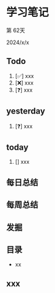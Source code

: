 # 学习笔记

第 62天

2024/x/x

## Todo

1. [✅] xxx
2. [❌] xxx
3. [❓] xxx

## yesterday

1. [❓] xxx

## today

1. [] xxx



## 每日总结



## 每周总结



## 发掘



## 目录

- xx

## xxx

